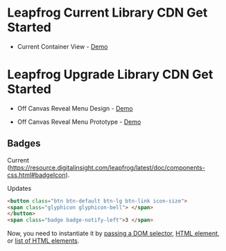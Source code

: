 # Leapfrog Current Library CDN Get Started

* Current Container View - <a target="_blank" href="http://leapfrog-offcanvas.netlify.com/current/layout.html">Demo</a>

# Leapfrog Upgrade Library CDN Get Started

* Off Canvas Reveal Menu Design - <a href="https://github.com/didesigngroup/leapfrog-offcanvas/blob/master/Style-Color.png">Demo</a>

* Off Canvas Reveal Menu Prototype - <a target="_blank" href="http://leapfrog-offcanvas.netlify.com/upgrade/sidebara">Demo</a>

## Badges

Current (https://resource.digitalinsight.com/leapfrog/latest/doc/components-css.html#badgeIcon).

Updates

```html
<button class="btn btn-default btn-lg btn-link icon-size">
<span class="glyphicon glyphicon-bell"> </span>
</button>
<span class="badge badge-notify-left">3 </span>
```

Now, you need to instantiate it by [passing a DOM selector](https://github.com/zenorocha/clipboard.js/blob/master/demo/constructor-selector.html#L18), [HTML element](https://github.com/zenorocha/clipboard.js/blob/master/demo/constructor-node.html#L16-L17), or [list of HTML elements](https://github.com/zenorocha/clipboard.js/blob/master/demo/constructor-nodelist.html#L18-L19).




      
      
      

